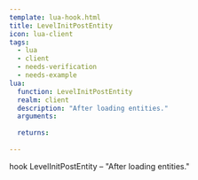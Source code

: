 ```yaml
---
template: lua-hook.html
title: LevelInitPostEntity
icon: lua-client
tags:
  - lua
  - client
  - needs-verification
  - needs-example
lua:
  function: LevelInitPostEntity
  realm: client
  description: "After loading entities."
  arguments:
  
  returns:
    
---
```


<div class="lua__search__keywords">
hook LevelInitPostEntity &#x2013; "After loading entities."
</div>
